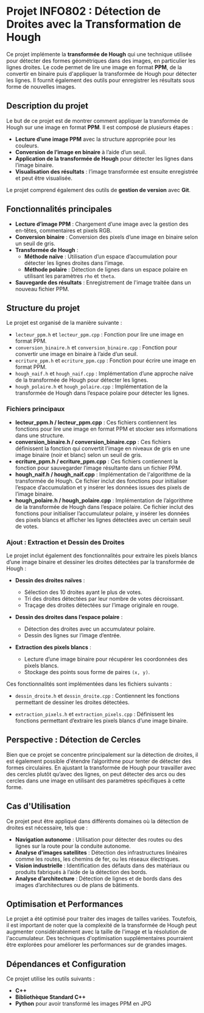 # Projet INFO802 : Détection de Droites avec la Transformation de Hough

Ce projet implémente la **transformée de Hough** qui une technique utilisée pour détecter des formes géométriques dans des images, en particulier les lignes droites. Le code permet de lire une image en format **PPM**, de la convertir en binaire puis d'appliquer la transformée de Hough pour détecter les lignes. Il fournit également des outils pour enregistrer les résultats sous forme de nouvelles images.

## Description du projet

Le but de ce projet est de montrer comment appliquer la transformée de Hough sur une image en format **PPM**. Il est composé de plusieurs étapes :
- **Lecture d’une image PPM** avec la structure appropriée pour les couleurs.
- **Conversion de l’image en binaire** à l’aide d’un seuil.
- **Application de la transformée de Hough** pour détecter les lignes dans l’image binaire.
- **Visualisation des résultats** : l’image transformée est ensuite enregistrée et peut être visualisée.

Le projet comprend également des outils de **gestion de version** avec **Git**.

## Fonctionnalités principales

- **Lecture d’image PPM** : Chargement d’une image avec la gestion des en-têtes, commentaires et pixels RGB.
- **Conversion binaire** : Conversion des pixels d’une image en binaire selon un seuil de gris.
- **Transformée de Hough** :
  - **Méthode naïve** : Utilisation d’un espace d’accumulation pour détecter les lignes droites dans l’image.
  - **Méthode polaire** : Détection de lignes dans un espace polaire en utilisant les paramètres `rho` et `theta`.
- **Sauvegarde des résultats** : Enregistrement de l'image traitée dans un nouveau fichier PPM.

## Structure du projet

Le projet est organisé de la manière suivante :

- `lecteur_ppm.h` et `lecteur_ppm.cpp` : Fonction pour lire une image en format PPM.
- `conversion_binaire.h` et `conversion_binaire.cpp` : Fonction pour convertir une image en binaire à l’aide d’un seuil.
- `ecriture_ppm.h` et `ecriture_ppm.cpp` : Fonction pour écrire une image en format PPM.
- `hough_naif.h` et `hough_naif.cpp` : Implémentation d’une approche naïve de la transformée de Hough pour détecter les lignes.
- `hough_polaire.h` et `hough_polaire.cpp` : Implémentation de la transformée de Hough dans l’espace polaire pour détecter les lignes.

### Fichiers principaux

- **lecteur_ppm.h / lecteur_ppm.cpp** : Ces fichiers contiennent les fonctions pour lire une image en format PPM et stocker ses informations dans une structure.
- **conversion_binaire.h / conversion_binaire.cpp** : Ces fichiers définissent la fonction qui convertit l'image en niveaux de gris en une image binaire (noir et blanc) selon un seuil de gris.
- **ecriture_ppm.h / ecriture_ppm.cpp** : Ces fichiers contiennent la fonction pour sauvegarder l’image résultante dans un fichier PPM.
- **hough_naif.h / hough_naif.cpp** : Implémentation de l'algorithme de la transformée de Hough. Ce fichier inclut des fonctions pour initialiser l’espace d’accumulation et y insérer les données issues des pixels de l’image binaire.
- **hough_polaire.h / hough_polaire.cpp** : Implémentation de l’algorithme de la transformée de Hough dans l’espace polaire. Ce fichier inclut des fonctions pour initialiser l’accumulateur polaire, y insérer les données des pixels blancs et afficher les lignes détectées avec un certain seuil de votes.

### Ajout : Extraction et Dessin des Droites

Le projet inclut également des fonctionnalités pour extraire les pixels blancs d’une image binaire et dessiner les droites détectées par la transformée de Hough :

- **Dessin des droites naïves** :
  - Sélection des 10 droites ayant le plus de votes.
  - Tri des droites détectées par leur nombre de votes décroissant.
  - Traçage des droites détectées sur l’image originale en rouge.

- **Dessin des droites dans l’espace polaire** :

  - Détection des droites avec un accumulateur polaire.
  - Dessin des lignes sur l’image d’entrée.

- **Extraction des pixels blancs** :

  - Lecture d’une image binaire pour récupérer les coordonnées des pixels blancs.
  - Stockage des points sous forme de paires `(x, y)`.

Ces fonctionnalités sont implémentées dans les fichiers suivants :

- `dessin_droite.h` et `dessin_droite.cpp` : Contiennent les fonctions permettant de dessiner les droites détectées.

- `extraction_pixels.h` et `extraction_pixels.cpp` : Définissent les fonctions permettant d’extraire les pixels blancs d’une image binaire.


## Perspective : Détection de Cercles
Bien que ce projet se concentre principalement sur la détection de droites, il est également possible d'étendre l’algorithme pour tenter de détecter des formes circulaires. En ajustant la transformée de Hough pour travailler avec des cercles plutôt qu’avec des lignes, on peut détecter des arcs ou des cercles dans une image en utilisant des paramètres spécifiques à cette forme.

## Cas d'Utilisation
Ce projet peut être appliqué dans différents domaines où la détection de droites est nécessaire, tels que :
- **Navigation autonome** : Utilisation pour détecter des routes ou des lignes sur la route pour la conduite autonome.
- **Analyse d'images satellites** : Détection des infrastructures linéaires comme les routes, les chemins de fer, ou les réseaux électriques.
- **Vision industrielle** : Identification des défauts dans des matériaux ou produits fabriqués à l’aide de la détection des bords.
- **Analyse d’architecture** : Détection de lignes et de bords dans des images d’architectures ou de plans de bâtiments.

## Optimisation et Performances
Le projet a été optimisé pour traiter des images de tailles variées. Toutefois, il est important de noter que la complexité de la transformée de Hough peut augmenter considérablement avec la taille de l'image et la résolution de l'accumulateur. Des techniques d'optimisation supplémentaires pourraient être explorées pour améliorer les performances sur de grandes images.

## Dépendances et Configuration
Ce projet utilise les outils suivants :
- **C++**
- **Bibliothèque Standard C++**
- **Python** pour avoir transformé les images PPM en JPG

